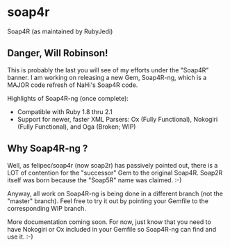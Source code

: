# soap4r
Soap4R (as maintained by RubyJedi)

## Danger, Will Robinson!

This is probably the last you will see of my efforts under the "Soap4R" banner.
I am working on releasing a new Gem, Soap4R-ng, which is a MAJOR code refresh of NaHi's Soap4R code.

Highlights of Soap4R-ng (once complete):
* Compatible with Ruby 1.8 thru 2.1
* Support for newer, faster XML Parsers:  Ox (Fully Functional), Nokogiri (Fully Functional), and Oga (Broken; WIP)

## Why Soap4R-ng ?

Well, as felipec/soap4r (now soap2r) has passively pointed out, there is a LOT of contention for the "successor" Gem to the original Soap4R. Soap2R itself was born because the "Soap5R" name was claimed. :-)

Anyway, all work on Soap4R-ng is being done in a different branch (not the "master" branch). Feel free to try it out by pointing your Gemfile to the corresponding WIP branch.

More documentation coming soon.  For now, just know that you need to have Nokogiri or Ox included in your Gemfile so Soap4R-ng can find and use it. :-)
